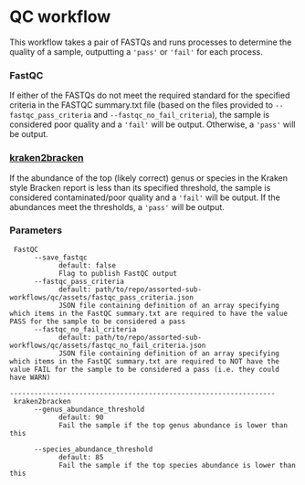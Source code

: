 # QC workflow

This workflow takes a pair of FASTQs and runs processes to determine the quality of a sample, outputting a `'pass'` or `'fail'` for each process.

### FastQC
If either of the FASTQs do not meet the required standard for the specified criteria in the FASTQC summary.txt file (based on the files provided to `--fastqc_pass_criteria` and `--fastqc_no_fail_criteria`), the sample is considered poor quality and a `'fail'` will be output. Otherwise, a `'pass'` will be output.

### [kraken2bracken](../kraken2bracken/README.md)
If the abundance of the top (likely correct) genus or species in the Kraken style Bracken report is less than its specified threshold, the sample is considered contaminated/poor quality and a `'fail'` will be output. If the abundances meet the thresholds, a `'pass'` will be output.

### Parameters
```
 FastQC
      --save_fastqc
            default: false
            Flag to publish FastQC output
      --fastqc_pass_criteria
            default: path/to/repo/assorted-sub-workflows/qc/assets/fastqc_pass_criteria.json
            JSON file containing definition of an array specifying which items in the FastQC summary.txt are required to have the value PASS for the sample to be considered a pass
      --fastqc_no_fail_criteria
            default: path/to/repo/assorted-sub-workflows/qc/assets/fastqc_no_fail_criteria.json
            JSON file containing definition of an array specifying which items in the FastQC summary.txt are required to NOT have the value FAIL for the sample to be considered a pass (i.e. they could have WARN)

-----------------------------------------------------------------
 kraken2bracken
      --genus_abundance_threshold
            default: 90
            Fail the sample if the top genus abundance is lower than this

      --species_abundance_threshold
            default: 85
            Fail the sample if the top species abundance is lower than this
```